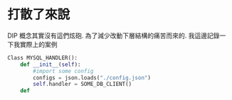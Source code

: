 # 打散了來說
DIP 概念其實沒有這們炫砲. 為了減少改動下層結構的痛苦而來的. 我這邊記錄一下我實際上的案例
```python
Class MYSQL_HANDLER():
	def __init__(self):
		#import some config
		configs = json.loads("./config.json")
		self.handler = SOME_DB_CLIENT()
	def
```
<!--stackedit_data:
eyJoaXN0b3J5IjpbLTY2NDYwMTEsLTE5ODIzMzk0MzFdfQ==
-->